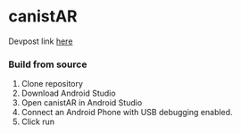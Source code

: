 # canistAR

Devpost link [here](https://devpost.com/software/intelligent-system-information-society)

### Build from source

1. Clone repository
2. Download Android Studio
3. Open canistAR in Android Studio
4. Connect an Android Phone with USB debugging enabled.
5. Click run
